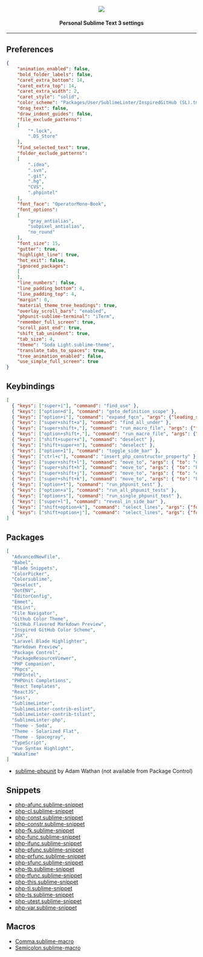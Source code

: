 <p align="center"><img src="https://github.com/andreasindal/sublime/blob/master/sublime.png?raw=true"></p>
<h4 align="center">Personal Sublime Text 3 settings</h4>

***

## Preferences
```json
{
    "animation_enabled": false,
    "bold_folder_labels": false,
    "caret_extra_bottom": 14,
    "caret_extra_top": 14,
    "caret_extra_width": 2,
    "caret_style": "solid",
    "color_scheme": "Packages/User/SublimeLinter/InspiredGitHub (SL).tmTheme",
    "drag_text": false,
    "draw_indent_guides": false,
    "file_exclude_patterns":
    [
        "*.lock",
        ".DS_Store"
    ],
    "find_selected_text": true,
    "folder_exclude_patterns":
    [
        ".idea",
        ".svn",
        ".git",
        ".hg",
        "CVS",
        ".phpintel"
    ],
    "font_face": "OperatorMono-Book",
    "font_options":
    [
        "gray_antialias",
        "subpixel_antialias",
        "no_round"
    ],
    "font_size": 15,
    "gutter": true,
    "highlight_line": true,
    "hot_exit": false,
    "ignored_packages":
    [
    ],
    "line_numbers": false,
    "line_padding_bottom": 4,
    "line_padding_top": 4,
    "margin": 0,
    "material_theme_tree_headings": true,
    "overlay_scroll_bars": "enabled",
    "phpunit-sublime-terminal": "iTerm",
    "remember_full_screen": true,
    "scroll_past_end": true,
    "shift_tab_unindent": true,
    "tab_size": 4,
    "theme": "Soda Light.sublime-theme",
    "translate_tabs_to_spaces": true,
    "tree_animation_enabled": false,
    "use_simple_full_screen": true
}
```

## Keybindings

```json
[
  { "keys": ["super+i"], "command": "find_use" },
  { "keys": ["option+d"], "command": "goto_definition_scope" },
  { "keys": ["option+i"], "command": "expand_fqcn", "args": {"leading_separator": true} },
  { "keys": ["super+shift+a"], "command": "find_all_under" },
  { "keys": ["super+shift+,"], "command": "run_macro_file", "args": {"file": "Packages/User/SemiColon.sublime-macro"} },
  { "keys": ["option+shift+,"], "command": "run_macro_file", "args": {"file": "Packages/User/Comma.sublime-macro"} },
  { "keys": ["shift+super+x"], "command": "deselect" },
  { "keys": ["shift+super+n"], "command": "deselect" },
  { "keys": ["option+1"], "command": "toggle_side_bar" },
  { "keys": ["ctrl+c"], "command": "insert_php_constructor_property" },
  { "keys": ["super+shift+l"], "command": "move_to", "args": { "to": "eol" } },
  { "keys": ["super+shift+h"], "command": "move_to", "args": { "to": "bol" } },
  { "keys": ["super+shift+j"], "command": "move_to", "args": { "to": "eof" } },
  { "keys": ["super+shift+k"], "command": "move_to", "args": { "to": "bof" } },
  { "keys": ["option+t"], "command": "run_phpunit_test" },
  { "keys": ["option+a"], "command": "run_all_phpunit_tests" },
  { "keys": ["option+s"], "command": "run_single_phpunit_test" },
  { "keys": ["super+l"], "command": "reveal_in_side_bar" },
  { "keys": ["shift+option+k"], "command": "select_lines", "args": {"forward": false} },
  { "keys": ["shift+option+j"], "command": "select_lines", "args": {"forward": true} },
]
```

## Packages

```json
[
  "AdvancedNewFile",
  "Babel",
  "Blade Snippets",
  "ColorPicker",
  "Colorsublime",
  "Deselect",
  "DotENV",
  "EditorConfig",
  "Emmet",
  "ESLint",
  "File Navigator",
  "Github Color Theme",
  "GitHub Flavored Markdown Preview",
  "Inspired GitHub Color Scheme",
  "JSX",
  "Laravel Blade Highlighter",
  "Markdown Preview",
  "Package Control",
  "PackageResourceViewer",
  "PHP Companion",
  "Phpcs",
  "PHPIntel",
  "PHPUnit Completions",
  "React Templates",
  "ReactJS",
  "Sass",
  "SublimeLinter",
  "SublimeLinter-contrib-eslint",
  "SublimeLinter-contrib-tslint",
  "SublimeLinter-php",
  "Theme - Soda",
  "Theme - Solarized Flat",
  "Theme - Spacegray",
  "TypeScript",
  "Vue Syntax Highlight",
  "WakaTime"
]
```

* [sublime-phpunit](https://github.com/adamwathan/sublime-phpunit) by Adam Wathan (not available from Package Control)

## Snippets

* [php-afunc.sublime-snippet](https://github.com/andreasindal/sublime/blob/master/snippets/php-afunc.sublime-snippet)
* [php-cl.sublime-snippet](https://github.com/andreasindal/sublime/blob/master/snippets/php-cl.sublime-snippet)
* [php-const.sublime-snippet](https://github.com/andreasindal/sublime/blob/master/snippets/php-const.sublime-snippet)
* [php-constr.sublime-snippet](https://github.com/andreasindal/sublime/blob/master/snippets/php-constr.sublime-snippet)
* [php-fk.sublime-snippet](https://github.com/andreasindal/sublime/blob/master/snippets/php-fk.sublime-snippet)
* [php-func.sublime-snippet](https://github.com/andreasindal/sublime/blob/master/snippets/php-func.sublime-snippet)
* [php-ifunc.sublime-snippet](https://github.com/andreasindal/sublime/blob/master/snippets/php-ifunc.sublime-snippet)
* [php-pfunc.sublime-snippet](https://github.com/andreasindal/sublime/blob/master/snippets/php-pfunc.sublime-snippet)
* [php-prfunc.sublime-snippet](https://github.com/andreasindal/sublime/blob/master/snippets/php-prfunc.sublime-snippet)
* [php-sfunc.sublime-snippet](https://github.com/andreasindal/sublime/blob/master/snippets/php-sfunc.sublime-snippet)
* [php-tb.sublime-snippet](https://github.com/andreasindal/sublime/blob/master/snippets/php-tb.sublime-snippet)
* [php-tfunc.sublime-snippet](https://github.com/andreasindal/sublime/blob/master/snippets/php-tfunc.sublime-snippet)
* [php-this.sublime-snippet](https://github.com/andreasindal/sublime/blob/master/snippets/php-this.sublime-snippet)
* [php-ti.sublime-snippet](https://github.com/andreasindal/sublime/blob/master/snippets/php-ti.sublime-snippet)
* [php-ts.sublime-snippet](https://github.com/andreasindal/sublime/blob/master/snippets/php-ts.sublime-snippet)
* [php-utest.sublime-snippet](https://github.com/andreasindal/sublime/blob/master/snippets/php-utest.sublime-snippet)
* [php-var.sublime-snippet](https://github.com/andreasindal/sublime/blob/master/snippets/php-var.sublime-snippet)

## Macros

* [Comma.sublime-macro](https://github.com/andreasindal/sublime/blob/master/macros/Comma.sublime-macro)
* [Semicolon.sublime-macro](https://github.com/andreasindal/sublime/blob/master/macros/Semicolon.sublime-macro)

